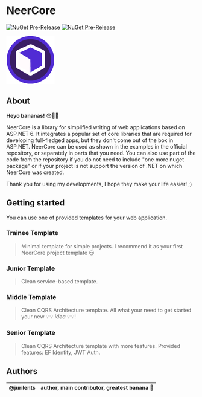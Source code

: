 # NeerCore

[//]: # ([![NuGet Release]&#40;https://img.shields.io/nuget/v/NeerCore?style=for-the-badge&#41;]&#40;https://www.nuget.org/packages?q=NeerCore&#41;)
[![NuGet Pre-Release](https://img.shields.io/nuget/vpre/NeerCore?style=for-the-badge)](https://www.nuget.org/packages/NeerCore)
[![NuGet Pre-Release](https://img.shields.io/endpoint?color=2AABEE&label=TELEGRAM&logo=null&style=for-the-badge&url=https%3A%2F%2Frunkit.io%2Fdamiankrawczyk%2Ftelegram-badge%2Fbranches%2Fmaster%3Furl%3Dhttps%3A%2F%2Ft.me%2Fdotnetme)](https://t.me/dotnetme)

![logo](favicon.png)

## About

__Heyo bananas!__ 😎🍌🍌

NeerCore is a library for simplified writing of web applications based on ASP.NET 6. It integrates a popular set of core
libraries that are required for developing full-fledged apps, but they don't come out of the box in ASP.NET. NeerCore
can be used as shown in the examples in the official repository, or separately in parts that you need. You can also use
part of the code from the repository if you do not need to include "one more nuget package" or if your project is not
support the version of .NET on which NeerCore was created.

Thank you for using my developments, I hope they make your life easier! ;)

## Getting started

You can use one of provided templates for your web application.

### Trainee Template

> Minimal template for simple projects. I recommend it as your first NeerCore project template 😏

### Junior Template

> Clean service-based template.

### Middle Template

> Clean CQRS Architecture template. All what your need to get started your new 💡💡 _idea_ 💡💡!

### Senior Template

> Clean CQRS Architecture template with more features. Provided features: EF Identity, JWT Auth.

## Authors

| @jurilents | author, main contributor, greatest banana 🍌 |
|------------|----------------------------------------------|
